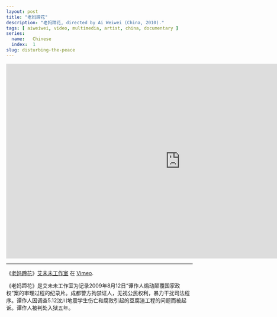 ```yaml
---
layout: post
title: "老妈蹄花"
description: "老妈蹄花, directed by Ai Weiwei (China, 2010)."
tags: [ aiweiwei, video, multimedia, artist, china, documentary ]
series:
  name:   Chinese
  index:  1
slug: disturbing-the-peace
---
```


&#x20;<iframe src="http://player.vimeo.com/video/42394199" width="940" height="528" frameborder="0"> </iframe>

- - -

《[老妈蹄花](https://vimeo.com/weiweiweb/disturbing-the-piece)》[艾未未工作室](https://vimeo.com/weiweiweb) 在 [Vimeo](http://vimeo.com).

《老妈蹄花》是艾未未工作室为记录2009年8月12日“谭作人煽动颠覆国家政权”案的审理过程的纪录片。成都警方拘禁证人，无视公民权利，暴力干扰司法程序。谭作人因调查5.12汶川地震学生伤亡和腐败引起的豆腐渣工程的问题而被起诉。谭作人被判处入狱五年。
